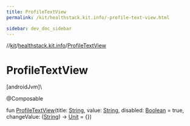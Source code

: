 ```yaml
---
title: ProfileTextView
permalink: /kit/healthstack.kit.info/-profile-text-view.html

sidebar: dev_doc_sidebar
---
```

//[kit](../../kit.html)/[healthstack.kit.info](index.html)/[ProfileTextView](-profile-text-view.html)



# ProfileTextView



[androidJvm]\




@Composable



fun [ProfileTextView](-profile-text-view.html)(title: [String](https://kotlinlang.org/api/latest/jvm/stdlib/kotlin/-string/index.html), value: [String](https://kotlinlang.org/api/latest/jvm/stdlib/kotlin/-string/index.html), disabled: [Boolean](https://kotlinlang.org/api/latest/jvm/stdlib/kotlin/-boolean/index.html) = true, changeValue: ([String](https://kotlinlang.org/api/latest/jvm/stdlib/kotlin/-string/index.html)) -&gt; [Unit](https://kotlinlang.org/api/latest/jvm/stdlib/kotlin/-unit/index.html) = {})




